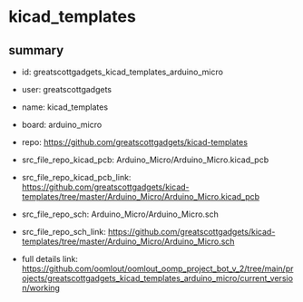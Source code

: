 # kicad_templates
 
## summary 
* id: greatscottgadgets_kicad_templates_arduino_micro
* user: greatscottgadgets
* name: kicad_templates
* board: arduino_micro
* repo: https://github.com/greatscottgadgets/kicad-templates
* src_file_repo_kicad_pcb: Arduino_Micro/Arduino_Micro.kicad_pcb
* src_file_repo_kicad_pcb_link: https://github.com/greatscottgadgets/kicad-templates/tree/master/Arduino_Micro/Arduino_Micro.kicad_pcb


* src_file_repo_sch: Arduino_Micro/Arduino_Micro.sch
* src_file_repo_sch_link: https://github.com/greatscottgadgets/kicad-templates/tree/master/Arduino_Micro/Arduino_Micro.sch
* full details link: https://github.com/oomlout/oomlout_oomp_project_bot_v_2/tree/main/projects/greatscottgadgets_kicad_templates_arduino_micro/current_version/working  






